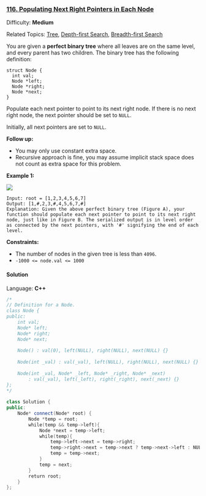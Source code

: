 ### [116\. Populating Next Right Pointers in Each Node](https://leetcode.com/problems/populating-next-right-pointers-in-each-node/)

Difficulty: **Medium**

Related Topics: [Tree](https://leetcode.com/tag/tree/), [Depth-first Search](https://leetcode.com/tag/depth-first-search/), [Breadth-first Search](https://leetcode.com/tag/breadth-first-search/)

You are given a **perfect binary tree** where all leaves are on the same level, and every parent has two children. The binary tree has the following definition:

```
struct Node {
  int val;
  Node *left;
  Node *right;
  Node *next;
}
```

Populate each next pointer to point to its next right node. If there is no next right node, the next pointer should be set to `NULL`.

Initially, all next pointers are set to `NULL`.

**Follow up:**

- You may only use constant extra space.
- Recursive approach is fine, you may assume implicit stack space does not count as extra space for this problem.

**Example 1:**

![](https://assets.leetcode.com/uploads/2019/02/14/116_sample.png)

```
Input: root = [1,2,3,4,5,6,7]
Output: [1,#,2,3,#,4,5,6,7,#]
Explanation: Given the above perfect binary tree (Figure A), your function should populate each next pointer to point to its next right node, just like in Figure B. The serialized output is in level order as connected by the next pointers, with '#' signifying the end of each level.
```

**Constraints:**

- The number of nodes in the given tree is less than `4096`.
- `-1000 <= node.val <= 1000`

#### Solution

Language: **C++**

```c++
/*
// Definition for a Node.
class Node {
public:
    int val;
    Node* left;
    Node* right;
    Node* next;
​
    Node() : val(0), left(NULL), right(NULL), next(NULL) {}
​
    Node(int _val) : val(_val), left(NULL), right(NULL), next(NULL) {}
​
    Node(int _val, Node* _left, Node* _right, Node* _next)
        : val(_val), left(_left), right(_right), next(_next) {}
};
*/
​
class Solution {
public:
    Node* connect(Node* root) {
        Node *temp = root;
        while(temp && temp->left){
            Node *next = temp->left;
            while(temp){
                temp->left->next = temp->right;
                temp->right->next = temp->next ? temp->next->left : NULL;
                temp = temp->next;
            }
            temp = next;
        }
        return root;
    }
};
```

